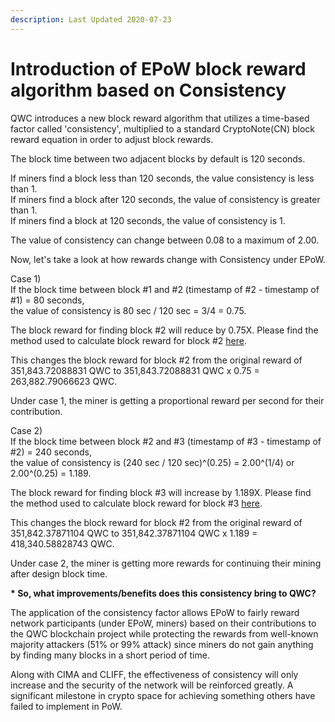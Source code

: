 ```yaml
---
description: Last Updated 2020-07-23
---
```


# Introduction of EPoW block reward algorithm based on Consistency

QWC introduces a new block reward algorithm that utilizes a time-based factor called 'consistency', multiplied to a standard CryptoNote\(CN\) block reward equation in order to adjust block rewards.

The block time between two adjacent blocks by default is 120 seconds.

If miners find a block less than 120 seconds, the value consistency is less than 1.  
If miners find a block after 120 seconds, the value of consistency is greater than 1.  
If miners find a block at 120 seconds, the value of consistency is 1. 

The value of consistency can change between 0.08 to a maximum of 2.00.

Now, let's take a look at how rewards change with Consistency under EPoW.  
  
Case 1\)  
If the block time between block \#1 and \#2 \(timestamp of \#2 - timestamp of \#1\) = 80 seconds,  
the value of consistency is 80 sec / 120 sec = 3/4  = 0.75.

The block reward for finding block \#2 will reduce by 0.75X. Please find the method used to calculate block reward for block \#2 [here](https://app.gitbook.com/@qwertycoin/s/qwertycoin-white-paper/~/drafts/-MCv9PsnU_pw7XL59E4E/consensus/cryptonote-proof-of-work/cryptonote-block-reward-calculation).

This changes the block reward for block \#2 from the original reward of 351,843.72088831 QWC to 351,843.72088831 QWC x 0.75 = 263,882.79066623 QWC.

Under case 1, the miner is getting a proportional reward per second for their contribution.  
  
Case 2\)  
If the block time between block \#2 and \#3 \(timestamp of \#3 - timestamp of \#2\) = 240 seconds,  
the value of consistency is \(240 sec / 120 sec\)^\(0.25\) = 2.00^\(1/4\) or 2.00^\(0.25\) = 1.189.

The block reward for finding block \#3 will increase by 1.189X. Please find the method used to calculate block reward for block \#3 [here](https://app.gitbook.com/@qwertycoin/s/qwertycoin-white-paper/~/drafts/-MCv9PsnU_pw7XL59E4E/consensus/cryptonote-proof-of-work/cryptonote-block-reward-calculation).

This changes the block reward for block \#2 from the original reward of 351,842.37871104 QWC to 351,842.37871104 QWC x 1.189 = 418,340.58828743 QWC.

Under case 2, the miner is getting more rewards for continuing their mining after design block time.

**\* So, what improvements/benefits does this consistency bring to QWC?**

The application of the consistency factor allows EPoW to fairly reward network participants \(under EPoW, miners\) based on their contributions to the QWC blockchain project while protecting the rewards from well-known majority attackers \(51% or 99% attack\) since miners do not gain anything by finding many blocks in a short period of time. 

Along with CIMA and CLIFF, the effectiveness of consistency will only increase and the security of the network will be reinforced greatly. A significant milestone in crypto space for achieving something others have failed to implement in PoW.

